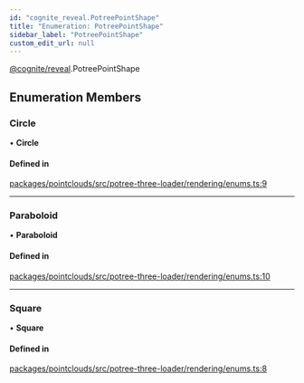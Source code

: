 ```yaml
---
id: "cognite_reveal.PotreePointShape"
title: "Enumeration: PotreePointShape"
sidebar_label: "PotreePointShape"
custom_edit_url: null
---
```


[@cognite/reveal](../modules/cognite_reveal.md).PotreePointShape

## Enumeration Members

### Circle

• **Circle**

#### Defined in

[packages/pointclouds/src/potree-three-loader/rendering/enums.ts:9](https://github.com/cognitedata/reveal/blob/71be00fcc/viewer/packages/pointclouds/src/potree-three-loader/rendering/enums.ts#L9)

___

### Paraboloid

• **Paraboloid**

#### Defined in

[packages/pointclouds/src/potree-three-loader/rendering/enums.ts:10](https://github.com/cognitedata/reveal/blob/71be00fcc/viewer/packages/pointclouds/src/potree-three-loader/rendering/enums.ts#L10)

___

### Square

• **Square**

#### Defined in

[packages/pointclouds/src/potree-three-loader/rendering/enums.ts:8](https://github.com/cognitedata/reveal/blob/71be00fcc/viewer/packages/pointclouds/src/potree-three-loader/rendering/enums.ts#L8)
